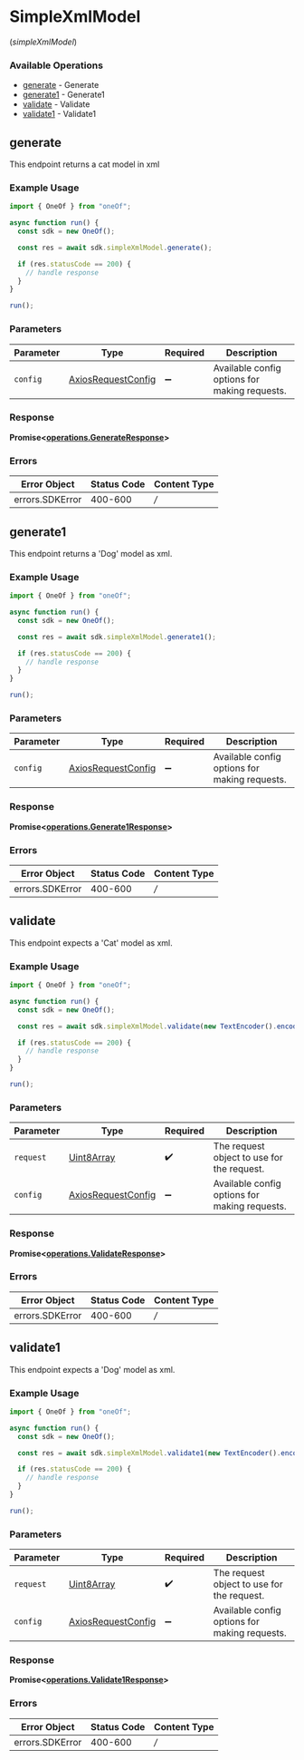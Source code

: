 # SimpleXmlModel
(*simpleXmlModel*)

### Available Operations

* [generate](#generate) - Generate
* [generate1](#generate1) - Generate1
* [validate](#validate) - Validate
* [validate1](#validate1) - Validate1

## generate

 This endpoint returns a cat model in xml

### Example Usage

```typescript
import { OneOf } from "oneOf";

async function run() {
  const sdk = new OneOf();

  const res = await sdk.simpleXmlModel.generate();

  if (res.statusCode == 200) {
    // handle response
  }
}

run();
```

### Parameters

| Parameter                                                    | Type                                                         | Required                                                     | Description                                                  |
| ------------------------------------------------------------ | ------------------------------------------------------------ | ------------------------------------------------------------ | ------------------------------------------------------------ |
| `config`                                                     | [AxiosRequestConfig](https://axios-http.com/docs/req_config) | :heavy_minus_sign:                                           | Available config options for making requests.                |


### Response

**Promise<[operations.GenerateResponse](../../sdk/models/operations/generateresponse.md)>**
### Errors

| Error Object    | Status Code     | Content Type    |
| --------------- | --------------- | --------------- |
| errors.SDKError | 400-600         | */*             |

## generate1

This endpoint returns a 'Dog' model as xml.

### Example Usage

```typescript
import { OneOf } from "oneOf";

async function run() {
  const sdk = new OneOf();

  const res = await sdk.simpleXmlModel.generate1();

  if (res.statusCode == 200) {
    // handle response
  }
}

run();
```

### Parameters

| Parameter                                                    | Type                                                         | Required                                                     | Description                                                  |
| ------------------------------------------------------------ | ------------------------------------------------------------ | ------------------------------------------------------------ | ------------------------------------------------------------ |
| `config`                                                     | [AxiosRequestConfig](https://axios-http.com/docs/req_config) | :heavy_minus_sign:                                           | Available config options for making requests.                |


### Response

**Promise<[operations.Generate1Response](../../sdk/models/operations/generate1response.md)>**
### Errors

| Error Object    | Status Code     | Content Type    |
| --------------- | --------------- | --------------- |
| errors.SDKError | 400-600         | */*             |

## validate

This endpoint expects a 'Cat' model as xml.

### Example Usage

```typescript
import { OneOf } from "oneOf";

async function run() {
  const sdk = new OneOf();

  const res = await sdk.simpleXmlModel.validate(new TextEncoder().encode("0xd6BB5B71e0"));

  if (res.statusCode == 200) {
    // handle response
  }
}

run();
```

### Parameters

| Parameter                                                    | Type                                                         | Required                                                     | Description                                                  |
| ------------------------------------------------------------ | ------------------------------------------------------------ | ------------------------------------------------------------ | ------------------------------------------------------------ |
| `request`                                                    | [Uint8Array](../../models/.md)                               | :heavy_check_mark:                                           | The request object to use for the request.                   |
| `config`                                                     | [AxiosRequestConfig](https://axios-http.com/docs/req_config) | :heavy_minus_sign:                                           | Available config options for making requests.                |


### Response

**Promise<[operations.ValidateResponse](../../sdk/models/operations/validateresponse.md)>**
### Errors

| Error Object    | Status Code     | Content Type    |
| --------------- | --------------- | --------------- |
| errors.SDKError | 400-600         | */*             |

## validate1

This endpoint expects a 'Dog' model as xml.

### Example Usage

```typescript
import { OneOf } from "oneOf";

async function run() {
  const sdk = new OneOf();

  const res = await sdk.simpleXmlModel.validate1(new TextEncoder().encode("0xb1A694c3A3"));

  if (res.statusCode == 200) {
    // handle response
  }
}

run();
```

### Parameters

| Parameter                                                    | Type                                                         | Required                                                     | Description                                                  |
| ------------------------------------------------------------ | ------------------------------------------------------------ | ------------------------------------------------------------ | ------------------------------------------------------------ |
| `request`                                                    | [Uint8Array](../../models/.md)                               | :heavy_check_mark:                                           | The request object to use for the request.                   |
| `config`                                                     | [AxiosRequestConfig](https://axios-http.com/docs/req_config) | :heavy_minus_sign:                                           | Available config options for making requests.                |


### Response

**Promise<[operations.Validate1Response](../../sdk/models/operations/validate1response.md)>**
### Errors

| Error Object    | Status Code     | Content Type    |
| --------------- | --------------- | --------------- |
| errors.SDKError | 400-600         | */*             |
